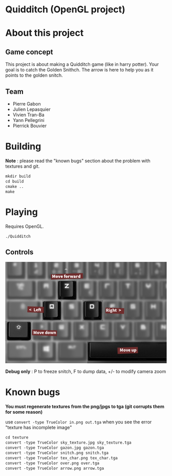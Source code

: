 Quidditch (OpenGL project)
=========================
# About this project

## Game concept

This project is about making a Quidditch game (like in harry potter). Your goal is to catch the Golden Snithch. The arrow is here to help you as it points to the golden snitch.


## Team
  - Pierre Gabon
  - Julien Lepasquier
  - Vivien Tran-Ba
  - Yann Pellegrini
  - Pierrick Bouvier
  
  
# Building

**Note** : please read the "known bugs" section about the problem with textures and git.

```
mkdir build
cd build
cmake ..
make
```


# Playing

Requires OpenGL.

```
./Quidditch
```

## Controls

![controls](controls.png)

**Debug only** : P to freeze snitch, F to dump data, +/- to modify camera zoom


# Known bugs

**You must regenerate textures from the png/jpgs to tga (git corrupts them for some reason)**

use `convert -type TrueColor in.png out.tga` when you see the error "texture has incomplete image"


```
cd texture
convert -type TrueColor sky_texture.jpg sky_texture.tga
convert -type TrueColor gazon.jpg gazon.tga
convert -type TrueColor snitch.png snitch.tga
convert -type TrueColor tex_char.png tex_char.tga
convert -type TrueColor over.png over.tga
convert -type TrueColor arrow.png arrow.tga

```